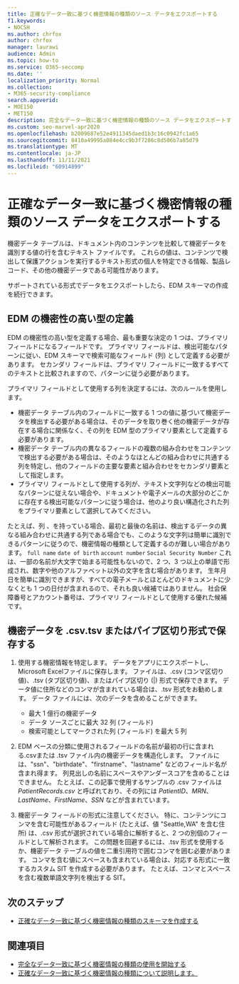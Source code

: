 ```yaml
---
title: 正確なデータ一致に基づく機密情報の種類のソース データをエクスポートする
f1.keywords:
- NOCSH
ms.author: chrfox
author: chrfox
manager: laurawi
audience: Admin
ms.topic: how-to
ms.service: O365-seccomp
ms.date: ''
localization_priority: Normal
ms.collection:
- M365-security-compliance
search.appverid:
- MOE150
- MET150
description: 完全なデータ一致に基づく機密情報の種類のソース データをエクスポートする方法について学習します。
ms.custom: seo-marvel-apr2020
ms.openlocfilehash: b2009687e52e4911345daed1b3c16c0942fc1a65
ms.sourcegitcommit: 8410a49995a084e4cc9b3f7286c8d506b7a85d79
ms.translationtype: MT
ms.contentlocale: ja-JP
ms.lasthandoff: 11/11/2021
ms.locfileid: "60914899"
---
```

# <a name="export-source-data-for-exact-data-match-based-sensitive-information-type"></a>正確なデータ一致に基づく機密情報の種類のソース データをエクスポートする


機密データ テーブルは、ドキュメント内のコンテンツを比較して機密データを識別する値の行を含むテキスト ファイルです。 これらの値は、コンテンツで検出して保護アクションを実行するテキスト形式の個人を特定できる情報、製品レコード、その他の機密データである可能性があります。

サポートされている形式でデータをエクスポートしたら、EDM スキーマの作成を続行できます。

## <a name="defining-your-edm-sensitive-type"></a>EDM の機密性の高い型の定義

EDM の機密性の高い型を定義する場合、最も重要な決定の 1 つは、プライマリ フィールドになるフィールドです。 プライマリ フィールドは、検出可能なパターンに従い、EDM スキーマで検索可能なフィールド (列) として定義する必要があります。 セカンダリ フィールドは、プライマリ フィールドに一致するすべてのテキストと比較されますので、パターンに従う必要があります。

プライマリ フィールドとして使用する列を決定するには、次のルールを使用します。

- 機密データ テーブル内のフィールドに一致する 1 つの値に基づいて機密データを検出する必要がある場合は、そのデータを取り巻く他の機密データが存在する場合に関係なく、その列を EDM 型のプライマリ要素として定義する必要があります。 
- 機密データ テーブル内の異なるフィールドの複数の組み合わせをコンテンツで検出する必要がある場合は、そのようなほとんどの組み合わせに共通する列を特定し、他のフィールドの主要な要素と組み合わせをセカンダリ要素として指定します。
- プライマリ フィールドとして使用する列が、テキスト文字列などの検出可能なパターンに従えない場合や、ドキュメントや電子メールの大部分のどこかに存在する検出可能なパターンに従う場合は、他のより良い構造化された列をプライマリ要素として選択してみてください。

たとえば、列 、を持っている場合、最初と最後の名前は、検出するデータの異なる組み合わせに共通する列である場合でも、このような文字列は簡単に識別できるパターンに従うので、機密情報の種類として定義するのが難しい場合があります。 `full name` `date of birth` `account number` `Social Security Number` これは、一部の名前が大文字で始まる可能性もないので、2 つ、3 つ以上の単語で形成され、数字や他のアルファベット以外の文字を含む場合があります。 生年月日を簡単に識別できますが、すべての電子メールとほとんどのドキュメントに少なくとも 1 つの日付が含まれるので、それも良い候補ではありません。 社会保障番号とアカウント番号は、プライマリ フィールドとして使用する優れた候補です。

## <a name="save-sensitive-data-in-csv-tsv-or-pipe-separated-format"></a>機密データを .csv.tsv またはパイプ区切り形式で保存する

1. 使用する機密情報を特定します。 データをアプリにエクスポートし、Microsoft Excelファイルに保存します。 ファイルは、.csv (コンマ区切り値)、.tsv (タブ区切り値)、またはパイプ区切り (|) 形式で保存できます。 データ値に住所などのコンマが含まれている場合は、.tsv 形式をお勧めします。
データ ファイルには、次のデータを含めることができます。
   - 最大 1 億行の機密データ
   - データ ソースごとに最大 32 列 (フィールド)
   - 検索可能としてマークされた列 (フィールド) を最大 5 列

2. EDM ベースの分類に使用されるフィールドの名前が最初の行に含まれる.csvまたは .tsv ファイル内の機密データを構造化します。 ファイルには、"ssn"、"birthdate"、"firstname"、"lastname" などのフィールド名が含まれ得ます。 列見出しの名前にスペースやアンダースコアを含めることはできません。 たとえば、この記事で使用するサンプルの .csv ファイルは *PatientRecords.csv* と呼ばれており、その列には *PatientID*、*MRN*、*LastName*、*FirstName*、*SSN* などが含まれています。

3. 機密データ フィールドの形式に注意してください。 特に、コンテンツにコンマを含む可能性があるフィールド (たとえば、値 "Seattle,WA" を含む住所) は、.csv 形式が選択されている場合に解析すると、2 つの別個のフィールドとして解析されます。 この問題を回避するには、.tsv 形式を使用するか、機密データ テーブルの値を二重引用符で囲むコンマを囲む必要があります。 コンマを含む値にスペースも含まれている場合は、対応する形式に一致するカスタム SIT を作成する必要があります。 たとえば、コンマとスペースを含む複数単語文字列を検出する SIT。

## <a name="next-step"></a>次のステップ

- [正確なデータ一致に基づく機密情報の種類のスキーマを作成する](sit-get-started-exact-data-match-create-schema.md#create-the-schema-for-exact-data-match-based-sensitive-information-types)

## <a name="see-also"></a>関連項目

- [完全なデータ一致に基づく機密情報の種類の使用を開始する](sit-get-started-exact-data-match-based-sits-overview.md#get-started-with-exact-data-match-based-sensitive-information-types)
- [正確なデータ一致に基づく機密情報の種類について説明します。](sit-learn-about-exact-data-match-based-sits.md#learn-about-exact-data-match-based-sensitive-information-types)